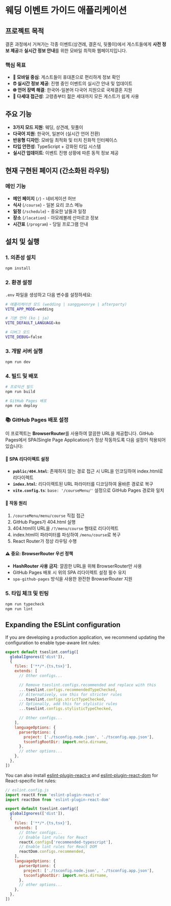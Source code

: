 # 웨딩 이벤트 가이드 애플리케이션

## 프로젝트 목적

결혼 과정에서 거쳐가는 각종 이벤트(상견례, 결혼식, 뒷풀이)에서 게스트들에게 **사전 정보 제공**과 **실시간 정보 안내**를 위한 모바일 최적화 웹페이지입니다.

### 핵심 목표
- **📱 모바일 중심**: 게스트들이 휴대폰으로 편리하게 정보 확인
- **⏰ 실시간 정보 제공**: 진행 중인 이벤트의 실시간 안내 및 업데이트
- **🌐 언어 장벽 해결**: 한국어-일본어 다국어 지원으로 국제결혼 지원
- **👥 다세대 접근성**: 고령층부터 젊은 세대까지 모든 게스트가 쉽게 사용

## 주요 기능

- **3가지 모드 지원**: 웨딩, 상견례, 뒷풀이
- **다국어 지원**: 한국어, 일본어 (실시간 언어 전환)
- **반응형 디자인**: 모바일 최적화 및 터치 친화적 인터페이스
- **타입 안전성**: TypeScript + 강화된 타입 시스템
- **실시간 업데이트**: 이벤트 진행 상황에 따른 동적 정보 제공

## 현재 구현된 페이지 (간소화된 라우팅)

### 메인 기능
- **메인 페이지** (`/`) - 네비게이션 허브
- **식사** (`/course`) - 일본 요리 코스 메뉴
- **일정** (`/schedule`) - 중요한 날들과 일정
- **장소** (`/location`) - 아모레볼레 산마르코 정보
- **시간표** (`/program`) - 당일 프로그램 안내

## 설치 및 실행

### 1. 의존성 설치
```bash
npm install
```

### 2. 환경 설정
`.env` 파일을 생성하고 다음 변수를 설정하세요:

```bash
# 애플리케이션 모드 (wedding | sanggyeonrye | afterparty)
VITE_APP_MODE=wedding

# 기본 언어 (ko | ja)
VITE_DEFAULT_LANGUAGE=ko

# 디버그 모드
VITE_DEBUG=false
```

### 3. 개발 서버 실행
```bash
npm run dev
```

### 4. 빌드 및 배포
```bash
# 프로덕션 빌드
npm run build

# GitHub Pages 배포
npm run deploy
```

### 📚 GitHub Pages 배포 설정

이 프로젝트는 **BrowserRouter**를 사용하여 깔끔한 URL을 제공합니다. GitHub Pages에서 SPA(Single Page Application)가 정상 작동하도록 다음 설정이 적용되어 있습니다:

#### 🔧 SPA 리다이렉트 설정
- **`public/404.html`**: 존재하지 않는 경로 접근 시 URL을 인코딩하여 index.html로 리다이렉트
- **`index.html`**: 리다이렉트된 URL 파라미터를 디코딩하여 올바른 경로로 복구
- **`vite.config.ts`**: `base: '/courseMenu/'` 설정으로 GitHub Pages 경로와 일치

#### 📝 작동 원리
1. `/courseMenu/menu/course` 직접 접근
2. GitHub Pages가 404.html 실행
3. 404.html이 URL을 `/?/menu/course` 형태로 리다이렉트
4. index.html이 파라미터를 파싱하여 `/menu/course`로 복구
5. React Router가 정상 라우팅 수행

#### ⚠️ 중요: BrowserRouter 우선 정책
- **HashRouter 사용 금지**: 깔끔한 URL을 위해 BrowserRouter만 사용
- GitHub Pages 배포 시 위의 SPA 리다이렉트 설정 필수 유지
- `spa-github-pages` 방식을 사용한 완전한 BrowserRouter 지원

### 5. 타입 체크 및 린팅
```bash
npm run typecheck
npm run lint
```

## Expanding the ESLint configuration

If you are developing a production application, we recommend updating the configuration to enable type-aware lint rules:

```js
export default tseslint.config([
  globalIgnores(['dist']),
  {
    files: ['**/*.{ts,tsx}'],
    extends: [
      // Other configs...

      // Remove tseslint.configs.recommended and replace with this
      ...tseslint.configs.recommendedTypeChecked,
      // Alternatively, use this for stricter rules
      ...tseslint.configs.strictTypeChecked,
      // Optionally, add this for stylistic rules
      ...tseslint.configs.stylisticTypeChecked,

      // Other configs...
    ],
    languageOptions: {
      parserOptions: {
        project: ['./tsconfig.node.json', './tsconfig.app.json'],
        tsconfigRootDir: import.meta.dirname,
      },
      // other options...
    },
  },
])
```

You can also install [eslint-plugin-react-x](https://github.com/Rel1cx/eslint-react/tree/main/packages/plugins/eslint-plugin-react-x) and [eslint-plugin-react-dom](https://github.com/Rel1cx/eslint-react/tree/main/packages/plugins/eslint-plugin-react-dom) for React-specific lint rules:

```js
// eslint.config.js
import reactX from 'eslint-plugin-react-x'
import reactDom from 'eslint-plugin-react-dom'

export default tseslint.config([
  globalIgnores(['dist']),
  {
    files: ['**/*.{ts,tsx}'],
    extends: [
      // Other configs...
      // Enable lint rules for React
      reactX.configs['recommended-typescript'],
      // Enable lint rules for React DOM
      reactDom.configs.recommended,
    ],
    languageOptions: {
      parserOptions: {
        project: ['./tsconfig.node.json', './tsconfig.app.json'],
        tsconfigRootDir: import.meta.dirname,
      },
      // other options...
    },
  },
])
```
